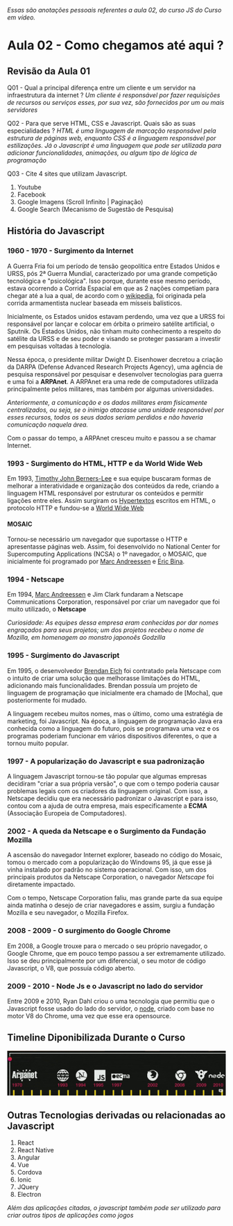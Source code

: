 _Essas são anotações pessoais referentes a aula 02, do curso JS do Curso em vídeo._

# Aula 02 - Como chegamos até aqui ?

## Revisão da Aula 01

Q01 - Qual a principal diferença entre um cliente e um servidor na infraestrutura da internet ?
_Um cliente é responsável por fazer requisições de recursos ou serviços esses, por sua vez, são fornecidos por um ou mais servidores_

Q02 - Para que serve HTML, CSS e Javascript. Quais são as suas especialidades ?
_HTML é uma linguagem de marcação responsável pela estrutura de páginas web, enquanto CSS é a linguagem responsável por estilizações. Já o Javascript é uma linguagem que pode ser utilizada para adicionar funcionalidades, animações, ou algum tipo de lógica de programação_

Q03 - Cite 4 sites que utilizam Javascript.

1. Youtube
2. Facebook
3. Google Imagens (Scroll Infinito | Paginação)
4. Google Search (Mecanismo de Sugestão de Pesquisa)

## História do Javascript

### 1960 - 1970 - Surgimento da Internet

A Guerra Fria foi um período de tensão geopolítica entre Estados Unidos e URSS, pós 2ª Guerra Mundial, caracterizado por uma grande competição tecnológica e "psicológica". Isso porque, durante esse mesmo período, estava ocorrendo a Corrida Espacial em que as 2 nações competiam para chegar até a lua a qual, de acordo com o [wikipedia](https://pt.wikipedia.org/wiki/Corrida_espacial), foi originada pela corrida armamentista nuclear baseada em mísseis balísticos.

Inicialmente, os Estados unidos estavam perdendo, uma vez que a URSS foi responsável por lançar e colocar em órbita o primeiro satélite artificial, o Sputnik. Os Estados Unidos, não tinham muito conhecimento a respeito do satélite da URSS e de seu poder e visando se proteger passaram a investir em pesquisas voltadas à tecnologia.

Nessa época, o presidente militar Dwight D. Eisenhower decretou a criação da DARPA (Defense Advanced Research Projects Agency), uma agência de pesquisa responsável por pesquisar e desenvolver tecnologias para guerra e uma foi a **ARPAnet**. A ARPAnet era uma rede de computadores utilizada principalmente pelos militares, mas também por algumas universidades.

_Anteriormente, a comunicação e os dados militares eram fisicamente centralizados, ou seja, se o inimigo atacasse uma unidade responsável por esses recursos, todos os seus dados seriam perdidos e não haveria comunicação naquela área._

Com o passar do tempo, a ARPAnet cresceu muito e passou a se chamar Internet.

### 1993 - Surgimento do HTML, HTTP e da World Wide Web

Em 1993, [Timothy John Berners-Lee](https://pt.wikipedia.org/wiki/Tim_Berners-Lee) e sua equipe buscaram formas de melhorar a interatividade e organização dos conteúdos da rede, criando a linguagem HTML responsável por estruturar os conteúdos e permitir ligações entre eles. Assim surgiram os [Hypertextos](https://pt.wikipedia.org/wiki/Hipertexto) escritos em HTML, o protocolo HTTP e fundou-se a [World Wide Web](https://pt.wikipedia.org/wiki/WorldWideWeb)

#### MOSAIC

Tornou-se necessário um navegador que suportasse o HTTP e apresentasse páginas web. Assim, foi desenvolvido no National Center for Supercomputing Applications (NCSA) o 1º navegador, o MOSAIC, que inicialmente foi programado por [Marc Andreessen](https://pt.wikipedia.org/wiki/Marc_Andreessen) e [Eric Bina](https://pt.wikipedia.org/wiki/Eric_Bina).

### 1994 - Netscape

Em 1994, [Marc Andreessen](https://pt.wikipedia.org/wiki/Marc_Andreessen) e Jim Clark fundaram a Netscape Communications Corporation, responsável por criar um navegador que foi muito utilizado, o **Netscape**

_Curiosidade: As equipes dessa empresa eram conhecidas por dar nomes engraçados para seus projetos; um dos projetos recebeu o nome de Mozilla, em homenagem ao monstro japonoês Godzilla_

### 1995 - Surgimento do Javascript

Em 1995, o desenvolvedor [Brendan Eich](https://pt.wikipedia.org/wiki/Brendan_Eich) foi contratado pela Netscape com o intuito de criar uma solução que melhorasse limitações do HTML, adicionando mais funcionalidades. Brendan possuía um projeto de linguagem de programação que inicialmente era chamado de [Mocha], que posteriormente foi mudado.

A linguagem recebeu muitos nomes, mas o último, como uma estratégia de marketing, foi Javascript. Na época, a linguagem de programação Java era conhecida como a linguagem do futuro, pois se programava uma vez e os programas poderiam funcionar em vários dispositivos diferentes, o que a tornou muito popular.

### 1997 - A popularização do Javascript e sua padronização

A linguagem Javascript tornou-se tão popular que algumas empresas decidiram "criar a sua própria versão", o que com o tempo poderia causar problemas legais com os criadores da linguagem original. Com isso, a Netscape decidiu que era necessário padronizar o Javascript e para isso, contou com a ajuda de outra empresa, mais especificamente a **ECMA** (Associação Europeia de Computadores).

### 2002 - A queda da Netscape e o Surgimento da Fundação Mozilla

A ascensão do navegador Internet explorer, baseado no código do Mosaic, tomou o mercado com a popularização do Windowns 95, já que esse já vinha instalado por padrão no sistema operacional. Com isso, um dos principais produtos da Netscape Corporation, o navegador _Netscape_ foi diretamente impactado.

Com o tempo, Netscape Corporation faliu, mas grande parte da sua equipe ainda matinha o desejo de criar navegadores e assim, surgiu a fundação Mozilla e seu navegador, o Mozilla Firefox.

### 2008 - 2009 - O surgimento do Google Chrome

Em 2008, a Google trouxe para o mercado o seu próprio navegador, o Google Chrome, que em pouco tempo passou a ser extremamente utilizado. Isso se deu principalmente por um diferencial, o seu motor de código Javascript, o V8, que possuía código aberto.

### 2009 - 2010 - Node Js e o Javascript no lado do servidor

Entre 2009 e 2010, Ryan Dahl criou o uma tecnologia que permitiu que o Javascript fosse usado do lado do servidor, o [node](https://pt.wikipedia.org/wiki/Node.js), criado com base no motor V8 do Chrome, uma vez que esse era opensource.

## Timeline Diponibilizada Durante o Curso

![Linha do tempo com os principais tópicos da história do javascript](timelineCursoEmVideo.jpg)

## Outras Tecnologias derivadas ou relacionadas ao Javascript

1. React
2. React Native
3. Angular
4. Vue
5. Cordova
6. Ionic
7. JQuery
8. Electron

_Além das aplicações citadas, o javascript também pode ser utilizado para criar outros tipos de aplicações como jogos_
